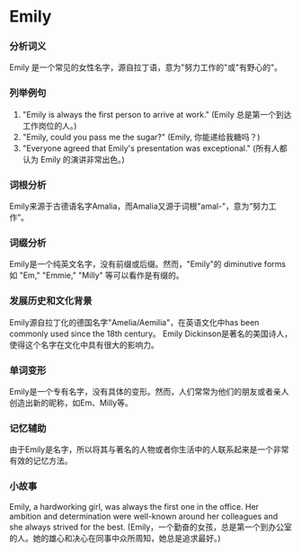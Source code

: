# Emily

### 分析词义

  

Emily 是一个常见的女性名字，源自拉丁语，意为"努力工作的"或"有野心的"。

  

### 列举例句

  

1.  "Emily is always the first person to arrive at work." (Emily 总是第一个到达工作岗位的人。)
2.  "Emily, could you pass me the sugar?" (Emily, 你能递给我糖吗？)
3.  "Everyone agreed that Emily's presentation was exceptional." (所有人都认为 Emily 的演讲非常出色。)

  

### 词根分析

  

Emily来源于古德语名字Amalia，而Amalia又源于词根"amal-"，意为“努力工作”。

  

### 词缀分析

  

Emily是一个纯英文名字，没有前缀或后缀。然而，"Emily"的 diminutive forms 如 "Em," "Emmie," "Milly" 等可以看作是有缀的。

  

### 发展历史和文化背景

  

Emily源自拉丁化的德国名字"Amelia/Aemilia"，在英语文化中has been commonly used since the 18th century。 Emily Dickinson是著名的美国诗人，使得这个名字在文化中具有很大的影响力。

  

### 单词变形

  

Emily是一个专有名字，没有具体的变形。然而，人们常常为他们的朋友或者亲人创造出新的昵称，如Em、Milly等。

  

### 记忆辅助

  

由于Emily是名字，所以将其与著名的人物或者你生活中的人联系起来是一个非常有效的记忆方法。

  

### 小故事

  

Emily, a hardworking girl, was always the first one in the office. Her ambition and determination were well-known around her colleagues and she always strived for the best. (Emily，一个勤奋的女孩，总是第一个到办公室的人。她的雄心和决心在同事中众所周知，她总是追求最好。)
